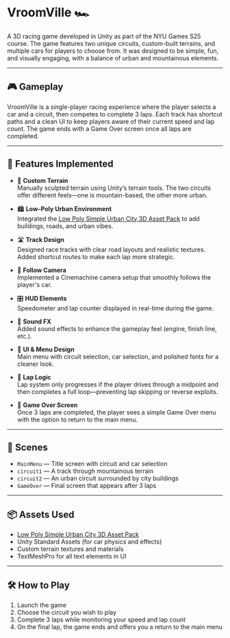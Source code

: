 # VroomVille 🏎️  
A 3D racing game developed in Unity as part of the NYU Games S25 course. The game features two unique circuits, custom-built terrains, and multiple cars for players to choose from. It was designed to be simple, fun, and visually engaging, with a balance of urban and mountainous elements.

---

## 🎮 Gameplay  
VroomVille is a single-player racing experience where the player selects a car and a circuit, then competes to complete 3 laps. Each track has shortcut paths and a clean UI to keep players aware of their current speed and lap count. The game ends with a Game Over screen once all laps are completed.

---

## 🚗 Features Implemented  

- 🌄 **Custom Terrain**  
  Manually sculpted terrain using Unity’s terrain tools. The two circuits offer different feels—one is mountain-based, the other more urban.  

- 🏙️ **Low-Poly Urban Environment**  
  Integrated the [Low Poly Simple Urban City 3D Asset Pack](https://assetstore.unity.com/packages/3d/environments/urban/free-low-poly-simple-urban-city-3d-asset-pack-239474) to add buildings, roads, and urban vibes.  

- 🛣️ **Track Design**  
  Designed race tracks with clear road layouts and realistic textures. Added shortcut routes to make each lap more strategic.  

- 🎥 **Follow Camera**  
  Implemented a Cinemachine camera setup that smoothly follows the player's car.  

- 🎛️ **HUD Elements**  
  Speedometer and lap counter displayed in real-time during the game.  

- 🎵 **Sound FX**  
  Added sound effects to enhance the gameplay feel (engine, finish line, etc.).  

- 🎨 **UI & Menu Design**  
  Main menu with circuit selection, car selection, and polished fonts for a cleaner look.  

- 🧭 **Lap Logic**  
  Lap system only progresses if the player drives through a midpoint and then completes a full loop—preventing lap skipping or reverse exploits.  

- 🏁 **Game Over Screen**  
  Once 3 laps are completed, the player sees a simple Game Over menu with the option to return to the main menu.

---

## 📂 Scenes

- `MainMenu` — Title screen with circuit and car selection  
- `circuit1` — A track through mountainous terrain  
- `circuit2` — An urban circuit surrounded by city buildings  
- `GameOver` — Final screen that appears after 3 laps  

---

## 📦 Assets Used

- [Low Poly Simple Urban City 3D Asset Pack](https://assetstore.unity.com/packages/3d/environments/urban/free-low-poly-simple-urban-city-3d-asset-pack-239474)  
- Unity Standard Assets (for car physics and effects)  
- Custom terrain textures and materials  
- TextMeshPro for all text elements in UI  

---

## 🛠️ How to Play

1. Launch the game
2. Choose the circuit you wish to play 
3. Complete 3 laps while monitoring your speed and lap count  
4. On the final lap, the game ends and offers you a return to the main menu  
